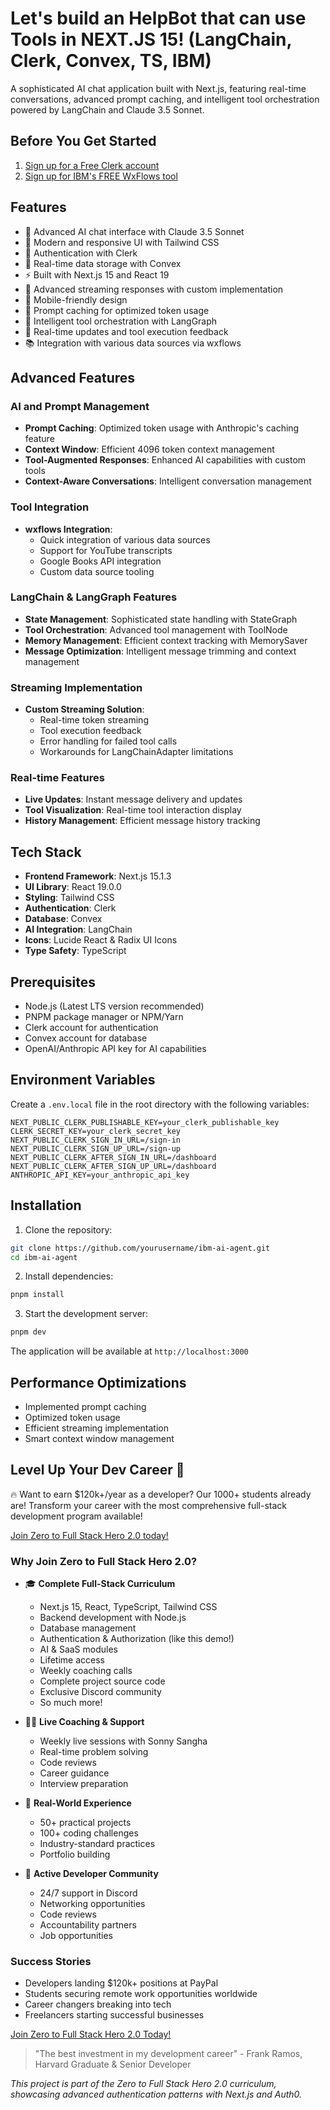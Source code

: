 # Let's build an HelpBot that can use Tools in NEXT.JS 15! (LangChain, Clerk, Convex, TS, IBM)

A sophisticated AI chat application built with Next.js, featuring real-time conversations, advanced prompt caching, and intelligent tool orchestration powered by LangChain and Claude 3.5 Sonnet.

## Before You Get Started

1. [Sign up for a Free Clerk account](https://go.clerk.com/R9MPryz)
2. [Sign up for IBM's FREE WxFlows tool](https://ibm.biz/wxflows-sonny)

## Features

- 🤖 Advanced AI chat interface with Claude 3.5 Sonnet
- 🎨 Modern and responsive UI with Tailwind CSS
- 🔐 Authentication with Clerk
- 💾 Real-time data storage with Convex
- ⚡ Built with Next.js 15 and React 19
- 🌊 Advanced streaming responses with custom implementation
- 📱 Mobile-friendly design
- 🧠 Prompt caching for optimized token usage
- 🔧 Intelligent tool orchestration with LangGraph
- 🔄 Real-time updates and tool execution feedback
- 📚 Integration with various data sources via wxflows

## Advanced Features

### AI and Prompt Management

- **Prompt Caching**: Optimized token usage with Anthropic's caching feature
- **Context Window**: Efficient 4096 token context management
- **Tool-Augmented Responses**: Enhanced AI capabilities with custom tools
- **Context-Aware Conversations**: Intelligent conversation management

### Tool Integration

- **wxflows Integration**:
  - Quick integration of various data sources
  - Support for YouTube transcripts
  - Google Books API integration
  - Custom data source tooling

### LangChain & LangGraph Features

- **State Management**: Sophisticated state handling with StateGraph
- **Tool Orchestration**: Advanced tool management with ToolNode
- **Memory Management**: Efficient context tracking with MemorySaver
- **Message Optimization**: Intelligent message trimming and context management

### Streaming Implementation

- **Custom Streaming Solution**:
  - Real-time token streaming
  - Tool execution feedback
  - Error handling for failed tool calls
  - Workarounds for LangChainAdapter limitations

### Real-time Features

- **Live Updates**: Instant message delivery and updates
- **Tool Visualization**: Real-time tool interaction display
- **History Management**: Efficient message history tracking

## Tech Stack

- **Frontend Framework**: Next.js 15.1.3
- **UI Library**: React 19.0.0
- **Styling**: Tailwind CSS
- **Authentication**: Clerk
- **Database**: Convex
- **AI Integration**: LangChain
- **Icons**: Lucide React & Radix UI Icons
- **Type Safety**: TypeScript

## Prerequisites

- Node.js (Latest LTS version recommended)
- PNPM package manager or NPM/Yarn
- Clerk account for authentication
- Convex account for database
- OpenAI/Anthropic API key for AI capabilities

## Environment Variables

Create a `.env.local` file in the root directory with the following variables:

```env
NEXT_PUBLIC_CLERK_PUBLISHABLE_KEY=your_clerk_publishable_key
CLERK_SECRET_KEY=your_clerk_secret_key
NEXT_PUBLIC_CLERK_SIGN_IN_URL=/sign-in
NEXT_PUBLIC_CLERK_SIGN_UP_URL=/sign-up
NEXT_PUBLIC_CLERK_AFTER_SIGN_IN_URL=/dashboard
NEXT_PUBLIC_CLERK_AFTER_SIGN_UP_URL=/dashboard
ANTHROPIC_API_KEY=your_anthropic_api_key
```

## Installation

1. Clone the repository:

```bash
git clone https://github.com/yourusername/ibm-ai-agent.git
cd ibm-ai-agent
```

2. Install dependencies:

```bash
pnpm install
```

3. Start the development server:

```bash
pnpm dev
```

The application will be available at `http://localhost:3000`

## Performance Optimizations

- Implemented prompt caching
- Optimized token usage
- Efficient streaming implementation
- Smart context window management

## Level Up Your Dev Career 🚀

🔥 Want to earn $120k+/year as a developer? Our 1000+ students already are! Transform your career with the most comprehensive full-stack development program available!

[Join Zero to Full Stack Hero 2.0 today!](https://www.papareact.com/course)

### Why Join Zero to Full Stack Hero 2.0?

- 🎓 **Complete Full-Stack Curriculum**

  - Next.js 15, React, TypeScript, Tailwind CSS
  - Backend development with Node.js
  - Database management
  - Authentication & Authorization (like this demo!)
  - AI & SaaS modules
  - Lifetime access
  - Weekly coaching calls
  - Complete project source code
  - Exclusive Discord community
  - So much more!

- 👨‍🏫 **Live Coaching & Support**

  - Weekly live sessions with Sonny Sangha
  - Real-time problem solving
  - Code reviews
  - Career guidance
  - Interview preparation

- 💪 **Real-World Experience**

  - 50+ practical projects
  - 100+ coding challenges
  - Industry-standard practices
  - Portfolio building

- 🤝 **Active Developer Community**
  - 24/7 support in Discord
  - Networking opportunities
  - Code reviews
  - Accountability partners
  - Job opportunities

### Success Stories

- Developers landing $120k+ positions at PayPal
- Students securing remote work opportunities worldwide
- Career changers breaking into tech
- Freelancers starting successful businesses

[Join Zero to Full Stack Hero 2.0 Today!](https://www.papareact.com/course)

> "The best investment in my development career" - Frank Ramos, Harvard Graduate & Senior Developer

_This project is part of the Zero to Full Stack Hero 2.0 curriculum, showcasing advanced authentication patterns with Next.js and Auth0._
